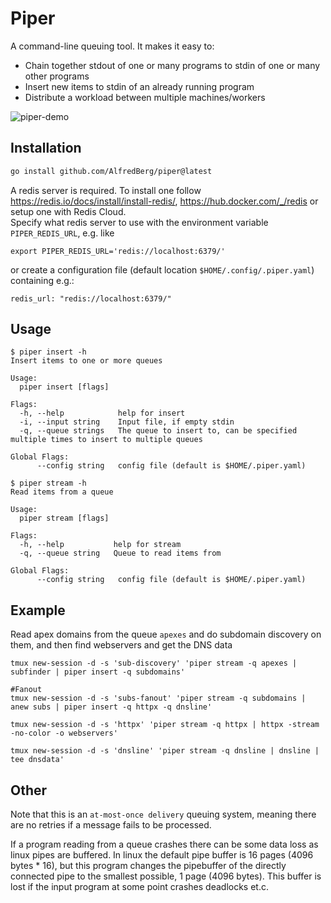 # Piper
A command-line queuing tool. It makes it easy to:
* Chain together stdout of one or many programs to stdin of one or many other programs
* Insert new items to stdin of an already running program
* Distribute a workload between multiple machines/workers

![piper-demo](https://github.com/AlfredBerg/piper/assets/18570335/e07c5a15-9569-4be8-b1ea-74d8204ea1bd)

## Installation
```bash
go install github.com/AlfredBerg/piper@latest
```
A redis server is required. To install one follow https://redis.io/docs/install/install-redis/, https://hub.docker.com/_/redis or setup one with Redis Cloud.  
Specify what redis server to use with the environment variable `PIPER_REDIS_URL`, e.g. like
```
export PIPER_REDIS_URL='redis://localhost:6379/'
```
or create a configuration file (default location `$HOME/.config/.piper.yaml`) containing e.g.:
```
redis_url: "redis://localhost:6379/"
```

## Usage
```
$ piper insert -h
Insert items to one or more queues

Usage:
  piper insert [flags]

Flags:
  -h, --help            help for insert
  -i, --input string    Input file, if empty stdin
  -q, --queue strings   The queue to insert to, can be specified multiple times to insert to multiple queues

Global Flags:
      --config string   config file (default is $HOME/.piper.yaml)
```

```
$ piper stream -h
Read items from a queue

Usage:
  piper stream [flags]

Flags:
  -h, --help           help for stream
  -q, --queue string   Queue to read items from

Global Flags:
      --config string   config file (default is $HOME/.piper.yaml)

```

## Example
Read apex domains from the queue `apexes` and do subdomain discovery on them, and then find webservers and get the DNS data
```
tmux new-session -d -s 'sub-discovery' 'piper stream -q apexes | subfinder | piper insert -q subdomains'

#Fanout
tmux new-session -d -s 'subs-fanout' 'piper stream -q subdomains | anew subs | piper insert -q httpx -q dnsline' 

tmux new-session -d -s 'httpx' 'piper stream -q httpx | httpx -stream -no-color -o webservers'

tmux new-session -d -s 'dnsline' 'piper stream -q dnsline | dnsline | tee dnsdata'
```


## Other
Note that this is an `at-most-once delivery` queuing system, meaning there are no retries if a message fails to be processed.  

If a program reading from a queue crashes there can be some data loss as linux pipes are buffered. In linux the default pipe buffer is 
16 pages (4096 bytes * 16), but this program changes the pipebuffer of the directly connected pipe to the smallest possible, 1 page (4096 bytes). This buffer is lost if the input program at some point crashes deadlocks et.c.  
